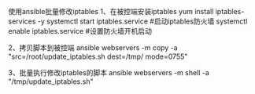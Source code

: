 使用ansible批量修改iptables
1、在被控端安装iptables
yum install iptables-services -y
systemctl start iptables.service  #启动iptables防火墙
systemctl enable iptables.service #设置防火墙开机启动

2、拷贝脚本到被控端
ansible webservers -m copy -a "src=/root/update_iptables.sh dest=/tmp/ mode=0755"

3、批量执行修改iptables的脚本
ansible webservers -m shell -a "/tmp/update_iptables.sh"
